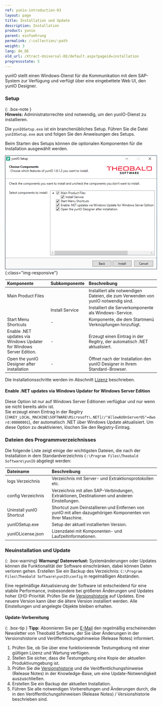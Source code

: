 ```yaml
---
ref: yunio-introduction-03
layout: page
title: Installation und Update
description: Installation
product: yunio
parent: einfuehrung
permalink: /:collection/:path
weight: 3
lang: de_DE
old_url: /Xtract-Universal-DE/default.aspx?pageid=installation
progressstate: 5
---
```


yunIO stellt einen Windows-Dienst für die Kommunikation mit dem SAP-System zur Verfügung und verfügt über eine eingebettete Web UI, den yunIO Designer. 

### Setup

{: .box-note }																   
**Hinweis:** Administratorrechte sind notwendig, um den yunIO-Dienst zu installieren.

Die `yunIOSetup.exe` ist ein branchenübliches Setup.  Führen Sie die Datei `yunIOSetup.exe` aus und folgen Sie den Anweisungen des Setups.

Beim Starten des Setups können die optionalen Komponenten für die Installation ausgewählt werden.

![XU-Setup](/img/content/yunio/yunio-setup.png){:class="img-responsive"}

|Komponente | Subkomponente |Beschreibung |
|:----|:---| :---|
|Main Product Files | |Installiert alle notwendigen Dateien, die zum Verwenden von yunIO notwendig sind.|
|<!----> | Install Service |Installiert die Serverkomponente als Windows-Service. |
|Start Menu Shortcuts |- | Komponente, die dem Startmenü Verknüpfungen hinzufügt.|
| Enable .NET updates via Windows Updater <br>for Windows Server Edition. |- | Erzeugt einen Eintrag in der Regitry, der automatisch .NET aktualisiert. |
|Open the yunIO Designer after installation|- | Öffnet nach der Installation den yunIO Designer in Ihrem Standard-Browser.|

Die Installationsschritte werden im Abschnitt [Lizenz](./lizenz) beschrieben.

#### Enable .NET updates via Windows Updater for Windows Server Edition
Diese Option ist nur auf Windows Server Editionen verfügbar und nur wenn sie nicht bereits aktiv ist.<br>
Sie erzeugt einen Eintrag in der Regitry (`[HKEY_LOCAL_MACHINE\SOFTWARE\Microsoft\.NET]//"AllowAUOnServerOS"=dword:00000001`), der automatisch .NET über Windows Update aktualisiert. 
Um diese Option zu deaktivieren, löschen Sie den Registry-Eintrag.


### Dateien des Programmverzeichnisses
Die folgende Liste zeigt einige der wichtigsten Dateien, die nach der Installation in dem Standardverzeichnis `C:\Program Files\Theobald Software\yunIO` abgelegt werden:

|Dateiname | Beschreibung |
|:----|:---|
| logs Verzeichnis| Verzeichnis mit Server- und Extraktionsprotokollen etc. |
| config Verzeichnis | Verzeichnis mit allen SAP-Verbindungen, Extraktionen, Destinationen und anderen Einstellungen.|
| Uninstall yunIO Shortcut | Shortcut zum Deinstallieren und Entfernen von yunIO mit allen dazugehörigen Komponenten von Ihrer Maschine. |
| yunIOSetup.exe| Setup der aktuell installierten Version. |
| yunIOLicense.json | Lizenzdatei mit Komponenten- und Laufzeitinformationen. |


### Neuinstallation und Update

{: .box-warning}
**Warnung!** **Datenverlust:**
Systemänderungen oder Updates können die Funktionalität der Software einschränken, dabei können Daten verloren gehen. 
Erstellen Sie ein Backup des Verzeichnis: `C:\Program Files\Theobald Software\yunIO\config` in regelmäßigen Abständen.

Eine regelmäßige Aktualisierung der Software ist entscheidend für eine stabile Performance, insbesondere bei größeren Änderungen und Updates hoher ([H])-Priorität. 
Prüfen Sie die [Versionshistorie](https://kb.theobald-software.com/version-history) auf Updates. Eine neuere Version kann über die ältere Version installiert werden. 
Alle Einstellungen und angelegte Objekte bleiben erhalten.

#### Update-Vorbereitung

{: .box-tip }
**Tipp:** Abonnieren Sie per [E-Mail](mailto:info@theobald-software.com) den regelmäßig erscheinenden Newsletter von Theobald Software, der Sie über Änderungen in der Versionshistorie und Veröffentlichungshinweise (Release Notes) informiert.

1. Prüfen Sie, ob Sie über eine funktionierende Testumgebung mit einer gültigen Lizenz und Wartung verfügen.
2. Stellen Sie sicher, dass die Testumgebung eine Kopie der aktuellen Produktivumgebung ist.
3. Prüfen Sie die [Versionshistorie](https://kb.theobald-software.com/version-history) und die Veröffentlichungshinweise (Release Notes) in der Knowledge-Base, um eine Update-Notwendigkeit auszuschließen. 
4. Erstellen Sie ein Backup der aktuellen Installation.
5. Führen Sie alle notwendigen Vorbereitungen und Änderungen durch, die in den Veröffentlichungshinweisen (Release Notes) / Versionshistorie  beschrieben sind. 
